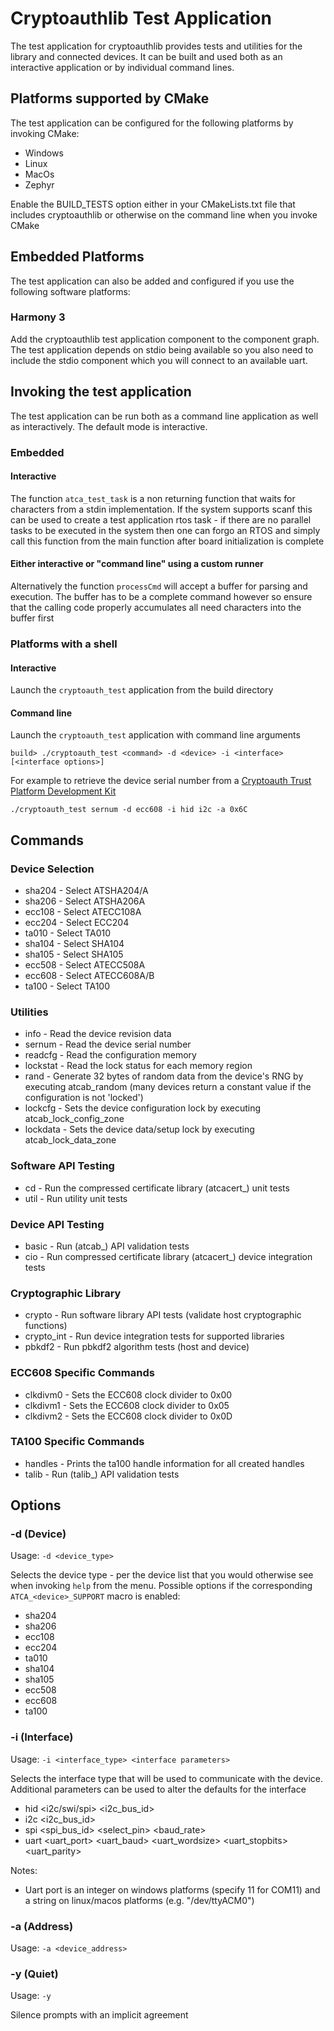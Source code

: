 Cryptoauthlib Test Application
===============================================================================

The test application for cryptoauthlib provides tests and utilities for the
library and connected devices. It can be built and used both as an interactive
application or by individual command lines.

Platforms supported by CMake
-------------------------------------------------------------------------------
The test application can be configured for the following platforms by invoking
CMake:

* Windows
* Linux
* MacOs
* Zephyr

Enable the BUILD_TESTS option either in your CMakeLists.txt file that includes
cryptoauthlib or otherwise on the command line when you invoke CMake

Embedded Platforms
-------------------------------------------------------------------------------
The test application can also be added and configured if you use the following
software platforms:

### Harmony 3

Add the cryptoauthlib test application component to the component graph. The
test application depends on stdio being available so you also need to include
the stdio component which you will connect to an available uart.


Invoking the test application
-------------------------------------------------------------------------------

The test application can be run both as a command line application as well as
interactively. The default mode is interactive. 

### Embedded

#### Interactive
The function `atca_test_task` is a non returning function that waits for
characters from a stdin implementation. If the system supports scanf this can
be used to create a test application rtos task - if there are no parallel tasks
to be executed in the system then one can forgo an RTOS and simply call this
function from the main function after board initialization is complete

#### Either interactive or "command line" using a custom runner
Alternatively the function `processCmd` will accept a buffer for parsing and
execution. The buffer has to be a complete command however so ensure that the
calling code properly accumulates all need characters into the buffer first

### Platforms with a shell

#### Interactive

Launch the `cryptoauth_test` application from the build directory

#### Command line

Launch the `cryptoauth_test` application with command line arguments

```
build> ./cryptoauth_test <command> -d <device> -i <interface> [<interface options>] 
```

For example to retrieve the device serial number from a [Cryptoauth Trust Platform Development Kit](https://www.microchip.com/en-us/development-tool/DM320118)

```
./cryptoauth_test sernum -d ecc608 -i hid i2c -a 0x6C
```

Commands
-------------------------------------------------------------------------------

### Device Selection
* sha204 - Select ATSHA204/A
* sha206 - Select ATSHA206A
* ecc108 - Select ATECC108A
* ecc204 - Select ECC204
* ta010  - Select TA010
* sha104 - Select SHA104
* sha105 - Select SHA105
* ecc508 - Select ATECC508A
* ecc608 - Select ATECC608A/B
* ta100  - Select TA100

### Utilities
* info - Read the device revision data
* sernum - Read the device serial number
* readcfg - Read the configuration memory
* lockstat - Read the lock status for each memory region
* rand - Generate 32 bytes of random data from the device's RNG by executing
    atcab_random (many devices return a constant value if the configuration is 
    not 'locked')
* lockcfg - Sets the device configuration lock by executing atcab_lock_config_zone
* lockdata - Sets the device data/setup lock by executing atcab_lock_data_zone

### Software API Testing
* cd - Run the compressed certificate library (atcacert_) unit tests
* util - Run utility unit tests

### Device API Testing
* basic - Run (atcab_) API validation tests
* cio - Run compressed certificate library (atcacert_) device integration tests

### Cryptographic Library
* crypto - Run software library API tests (validate host cryptographic functions) 
* crypto_int - Run device integration tests for supported libraries
* pbkdf2 - Run pbkdf2 algorithm tests (host and device)

### ECC608 Specific Commands
* clkdivm0 - Sets the ECC608 clock divider to 0x00
* clkdivm1 - Sets the ECC608 clock divider to 0x05
* clkdivm2 - Sets the ECC608 clock divider to 0x0D

### TA100 Specific Commands
* handles - Prints the ta100 handle information for all created handles
* talib - Run (talib_) API validation tests


Options
-------------------------------------------------------------------------------

### -d (Device)

Usage: `-d <device_type>`

Selects the device type - per the device list that you would otherwise see when
invoking `help` from the menu. Possible options if the corresponding `ATCA_<device>_SUPPORT`
macro is enabled:

* sha204
* sha206
* ecc108
* ecc204
* ta010
* sha104
* sha105
* ecc508
* ecc608
* ta100


### -i (Interface)

Usage: `-i <interface_type> <interface parameters>`

Selects the interface type that will be used to communicate with the device.
Additional parameters can be used to alter the defaults for the interface

* hid <i2c/swi/spi> <i2c_bus_id>
* i2c <i2c_bus_id>
* spi <spi_bus_id> <select_pin> <baud_rate>
* uart <uart_port> <uart_baud> <uart_wordsize> <uart_stopbits> <uart_parity>

Notes:
* Uart port is an integer on windows platforms (specify 11 for COM11) and a
  string on linux/macos platforms (e.g. "/dev/ttyACM0")

### -a (Address)

Usage: `-a <device_address>`

### -y (Quiet)

Usage: `-y`

Silence prompts with an implicit agreement
